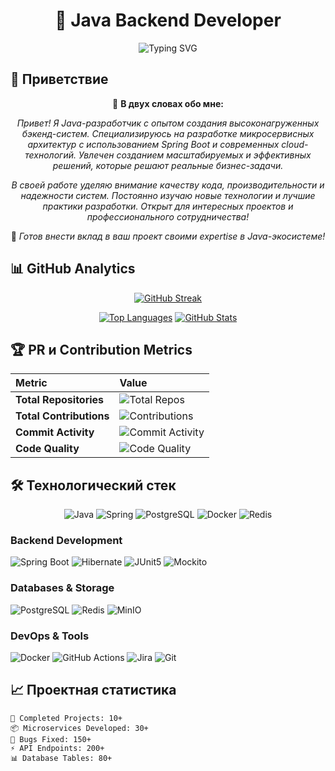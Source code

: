 <h1 align="center">🚀 Java Backend Developer</h1>

<p align="center">
  <img src="https://readme-typing-svg.demolab.com?font=Fira+Code&weight=600&size=26&duration=4000&pause=1000&color=2E8B57&center=true&vCenter=true&width=500&lines=Spring+Boot+Expert;Microservices+Architecture;Cloud-Native+Solutions;High-Load+Systems" alt="Typing SVG" />
</p>

## 👋 Приветствие

<div align="center">

🎯 **В двух словах обо мне:**

*Привет! Я Java-разработчик с опытом создания высоконагруженных бэкенд-систем. Специализируюсь на разработке микросервисных архитектур с использованием Spring Boot и современных cloud-технологий. Увлечен созданием масштабируемых и эффективных решений, которые решают реальные бизнес-задачи.*

*В своей работе уделяю внимание качеству кода, производительности и надежности систем. Постоянно изучаю новые технологии и лучшие практики разработки. Открыт для интересных проектов и профессионального сотрудничества!*

🚀 *Готов внести вклад в ваш проект своими expertise в Java-экосистеме!*

</div>

## 📊 GitHub Analytics

<div align="center">
  
[![GitHub Streak](https://streak-stats.demolab.com?user=Linempy&theme=dark&border_radius=8&date_format=j%20M%5B%20Y%5D)](https://git.io/streak-stats)

[![Top Languages](https://github-readme-stats.vercel.app/api/top-langs/?username=Linempy&layout=compact&theme=radical&border_radius=8&hide_border=true)](https://github.com/Linempy)
[![GitHub Stats](https://github-readme-stats.vercel.app/api?username=Linempy&show_icons=true&theme=radical&border_radius=8&hide_border=true&include_all_commits=true)](https://github.com/Linempy)

</div>

## 🏆 PR и Contribution Metrics

<div align="center">

| Metric | Value |
| :--- | :--- |
| **Total Repositories** | ![Total Repos](https://img.shields.io/badge/dynamic/json?url=https://api.github.com/users/Linempy&query=public_repos&label=Repositories&color=blue&logo=github) |
| **Total Contributions** | ![Contributions](https://img.shields.io/badge/Contributions-Growing-brightgreen) |
| **Commit Activity** | ![Commit Activity](https://img.shields.io/badge/Commits-Active-yellowgreen) |
| **Code Quality** | ![Code Quality](https://img.shields.io/badge/Quality-High-orange) |

</div>

## 🛠 Технологический стек

<div align="center">
  
![Java](https://img.shields.io/badge/Java-%23ED8B00.svg?style=for-the-badge&logo=openjdk&logoColor=white)
![Spring](https://img.shields.io/badge/Spring-6DB33F?style=for-the-badge&logo=spring&logoColor=white)
![PostgreSQL](https://img.shields.io/badge/PostgreSQL-316192?style=for-the-badge&logo=postgresql&logoColor=white)
![Docker](https://img.shields.io/badge/Docker-2496ED?style=for-the-badge&logo=docker&logoColor=white)
![Redis](https://img.shields.io/badge/Redis-DC382D?style=for-the-badge&logo=redis&logoColor=white)

</div>

### **Backend Development**
![Spring Boot](https://img.shields.io/badge/Spring_Boot-Expert-6DB33F?style=flat-square&logo=springboot)
![Hibernate](https://img.shields.io/badge/Hibernate-Advanced-59666C?style=flat-square&logo=hibernate)
![JUnit5](https://img.shields.io/badge/JUnit5-Advanced-25A162?style=flat-square&logo=junit5)
![Mockito](https://img.shields.io/badge/Mockito-Advanced-8A4182?style=flat-square&logo=java)

### **Databases & Storage**
![PostgreSQL](https://img.shields.io/badge/PostgreSQL-Expert-4169E1?style=flat-square&logo=postgresql)
![Redis](https://img.shields.io/badge/Redis-Advanced-DC382D?style=flat-square&logo=redis)
![MinIO](https://img.shields.io/badge/MinIO-Intermediate-FF0000?style=flat-square&logo=minio)

### **DevOps & Tools**
![Docker](https://img.shields.io/badge/Docker-Advanced-2496ED?style=flat-square&logo=docker)
![GitHub Actions](https://img.shields.io/badge/GitHub_Actions-Intermediate-2088FF?style=flat-square&logo=githubactions)
![Jira](https://img.shields.io/badge/Jira-Expert-0052CC?style=flat-square&logo=jira)
![Git](https://img.shields.io/badge/Git-Expert-F05032?style=flat-square&logo=git)

## 📈 Проектная статистика

```text
🚀 Completed Projects: 10+
📦 Microservices Developed: 30+
🐛 Bugs Fixed: 150+
⚡ API Endpoints: 200+
📊 Database Tables: 80+
